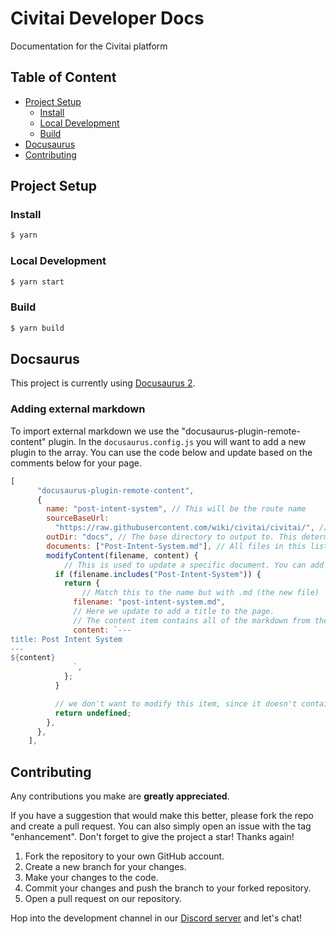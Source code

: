 # Civitai Developer Docs

Documentation for the Civitai platform

## Table of Content

- [Project Setup](#project-setup)
  - [Install](#install)
  - [Local Development](#local-development)
  - [Build](#build)
- [Docusaurus](#docsaurus)
- [Contributing](#contributing)

## Project Setup

### Install

```bash
$ yarn
```

### Local Development

```bash
$ yarn start
```

### Build

```bash
$ yarn build
```

## Docsaurus

This project is currently using [Docusaurus 2](https://docusaurus.io/).

### Adding external markdown

To import external markdown we use the "docusaurus-plugin-remote-content" plugin. In the `docusaurus.config.js` you will want to add a new plugin to the array. You can use the code below and update based on the comments below for your page.

```js
[
      "docusaurus-plugin-remote-content",
      {
        name: "post-intent-system", // This will be the route name
        sourceBaseUrl:
          "https://raw.githubusercontent.com/wiki/civitai/civitai/", // The base url for the markdown (gets prepended to all of the documents when fetching)
        outDir: "docs", // The base directory to output to. This determines how it shows in the sidebar
        documents: ["Post-Intent-System.md"], // All files in this list will be downloaded from the sourceBaseUrl
        modifyContent(filename, content) {
            // This is used to update a specific document. You can add more complexity here for many documents.
          if (filename.includes("Post-Intent-System")) {
            return {
                // Match this to the name but with .md (the new file)
              filename: "post-intent-system.md",
              // Here we update to add a title to the page.
              // The content item contains all of the markdown from the file
              content: `---
title: Post Intent System
---
${content}
              `,
            };
          }

          // we don't want to modify this item, since it doesn't contain "README" in the name
          return undefined;
        },
      },
    ],
```

## Contributing

Any contributions you make are **greatly appreciated**.

If you have a suggestion that would make this better, please fork the repo and create a pull request. You can also simply open an issue with the tag "enhancement".
Don't forget to give the project a star! Thanks again!

1. Fork the repository to your own GitHub account.
2. Create a new branch for your changes.
3. Make your changes to the code.
4. Commit your changes and push the branch to your forked repository.
5. Open a pull request on our repository.

Hop into the development channel in our [Discord server](https://discord.gg/UwX5wKwm6c) and let's chat!
